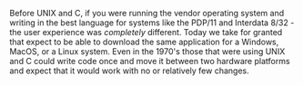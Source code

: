 Before UNIX and C, if you were running the vendor operating system
and writing in the best language for systems
like the PDP/11 and Interdata 8/32 - the user experience
was *completely* different.  Today we take for granted that
expect to be able to download the same application for a
Windows, MacOS, or a Linux system.  Even in the 1970's
those that were using UNIX and C could write code once and
move it between two hardware platforms and expect that
it would work with no or relatively few changes.
